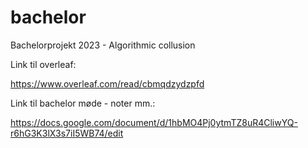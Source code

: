 # bachelor

Bachelorprojekt 2023 - Algorithmic collusion

Link til overleaf: 

https://www.overleaf.com/read/cbmqdzydzpfd

Link til bachelor møde - noter mm.:

https://docs.google.com/document/d/1hbMO4Pj0ytmTZ8uR4CliwYQ-r6hG3K3lX3s7iI5WB74/edit
